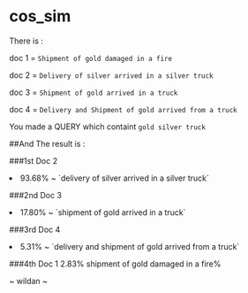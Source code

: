 # cos_sim

There is :

doc 1 = `Shipment of gold damaged in a fire`

doc 2 = ```Delivery of silver arrived in a silver truck```

doc 3 = `Shipment of gold arrived in a truck`

doc 4 = `Delivery and Shipment of gold arrived from a truck`

You made a QUERY which containt
 `gold silver truck`

##And The result is :

###1st Doc 2
<li>93.68%  ~ `delivery of silver arrived in a silver truck` </li>

###2nd Doc 3
<li>17.80% ~ `shipment of gold arrived in a truck` </li>

###3rd Doc 4
<li>5.31% ~ `delivery and shipment of gold arrived from a truck`</li>

###4th Doc 1
2.83%
shipment of gold damaged in a fire%

~ wildan ~